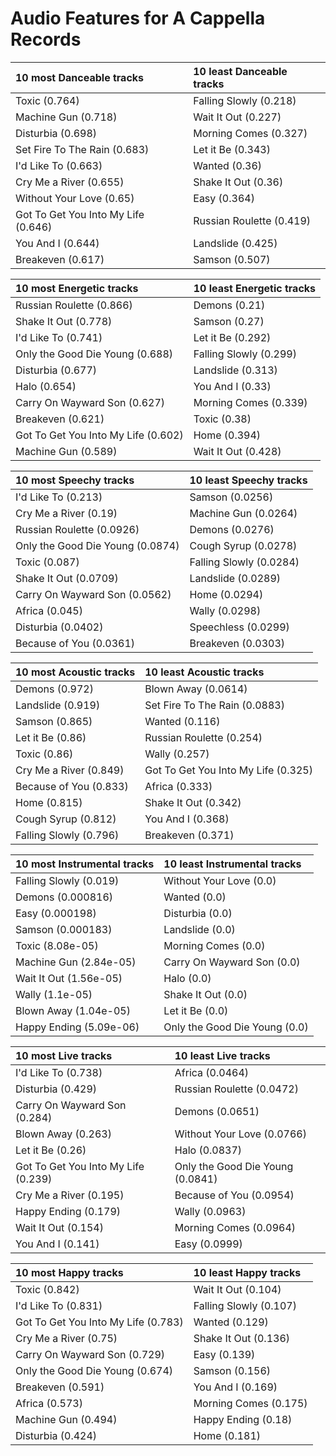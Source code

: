 # Audio Features for A Cappella Records
| 10 most Danceable tracks | 10 least Danceable tracks |
|:---|:---|
| Toxic (0.764) | Falling Slowly (0.218) |
| Machine Gun (0.718) | Wait It Out (0.227) |
| Disturbia (0.698) | Morning Comes (0.327) |
| Set Fire To The Rain (0.683) | Let it Be (0.343) |
| I'd Like To (0.663) | Wanted (0.36) |
| Cry Me a River (0.655) | Shake It Out (0.36) |
| Without Your Love (0.65) | Easy (0.364) |
| Got To Get You Into My Life (0.646) | Russian Roulette (0.419) |
| You And I (0.644) | Landslide (0.425) |
| Breakeven (0.617) | Samson (0.507) |

| 10 most Energetic tracks | 10 least Energetic tracks |
|:---|:---|
| Russian Roulette (0.866) | Demons (0.21) |
| Shake It Out (0.778) | Samson (0.27) |
| I'd Like To (0.741) | Let it Be (0.292) |
| Only the Good Die Young (0.688) | Falling Slowly (0.299) |
| Disturbia (0.677) | Landslide (0.313) |
| Halo (0.654) | You And I (0.33) |
| Carry On Wayward Son (0.627) | Morning Comes (0.339) |
| Breakeven (0.621) | Toxic (0.38) |
| Got To Get You Into My Life (0.602) | Home (0.394) |
| Machine Gun (0.589) | Wait It Out (0.428) |

| 10 most Speechy tracks | 10 least Speechy tracks |
|:---|:---|
| I'd Like To (0.213) | Samson (0.0256) |
| Cry Me a River (0.19) | Machine Gun (0.0264) |
| Russian Roulette (0.0926) | Demons (0.0276) |
| Only the Good Die Young (0.0874) | Cough Syrup (0.0278) |
| Toxic (0.087) | Falling Slowly (0.0284) |
| Shake It Out (0.0709) | Landslide (0.0289) |
| Carry On Wayward Son (0.0562) | Home (0.0294) |
| Africa (0.045) | Wally (0.0298) |
| Disturbia (0.0402) | Speechless (0.0299) |
| Because of You (0.0361) | Breakeven (0.0303) |

| 10 most Acoustic tracks | 10 least Acoustic tracks |
|:---|:---|
| Demons (0.972) | Blown Away (0.0614) |
| Landslide (0.919) | Set Fire To The Rain (0.0883) |
| Samson (0.865) | Wanted (0.116) |
| Let it Be (0.86) | Russian Roulette (0.254) |
| Toxic (0.86) | Wally (0.257) |
| Cry Me a River (0.849) | Got To Get You Into My Life (0.325) |
| Because of You (0.833) | Africa (0.333) |
| Home (0.815) | Shake It Out (0.342) |
| Cough Syrup (0.812) | You And I (0.368) |
| Falling Slowly (0.796) | Breakeven (0.371) |

| 10 most Instrumental tracks | 10 least Instrumental tracks |
|:---|:---|
| Falling Slowly (0.019) | Without Your Love (0.0) |
| Demons (0.000816) | Wanted (0.0) |
| Easy (0.000198) | Disturbia (0.0) |
| Samson (0.000183) | Landslide (0.0) |
| Toxic (8.08e-05) | Morning Comes (0.0) |
| Machine Gun (2.84e-05) | Carry On Wayward Son (0.0) |
| Wait It Out (1.56e-05) | Halo (0.0) |
| Wally (1.1e-05) | Shake It Out (0.0) |
| Blown Away (1.04e-05) | Let it Be (0.0) |
| Happy Ending (5.09e-06) | Only the Good Die Young (0.0) |

| 10 most Live tracks | 10 least Live tracks |
|:---|:---|
| I'd Like To (0.738) | Africa (0.0464) |
| Disturbia (0.429) | Russian Roulette (0.0472) |
| Carry On Wayward Son (0.284) | Demons (0.0651) |
| Blown Away (0.263) | Without Your Love (0.0766) |
| Let it Be (0.26) | Halo (0.0837) |
| Got To Get You Into My Life (0.239) | Only the Good Die Young (0.0841) |
| Cry Me a River (0.195) | Because of You (0.0954) |
| Happy Ending (0.179) | Wally (0.0963) |
| Wait It Out (0.154) | Morning Comes (0.0964) |
| You And I (0.141) | Easy (0.0999) |

| 10 most Happy tracks | 10 least Happy tracks |
|:---|:---|
| Toxic (0.842) | Wait It Out (0.104) |
| I'd Like To (0.831) | Falling Slowly (0.107) |
| Got To Get You Into My Life (0.783) | Wanted (0.129) |
| Cry Me a River (0.75) | Shake It Out (0.136) |
| Carry On Wayward Son (0.729) | Easy (0.139) |
| Only the Good Die Young (0.674) | Samson (0.156) |
| Breakeven (0.591) | You And I (0.169) |
| Africa (0.573) | Morning Comes (0.175) |
| Machine Gun (0.494) | Happy Ending (0.18) |
| Disturbia (0.424) | Home (0.181) |
